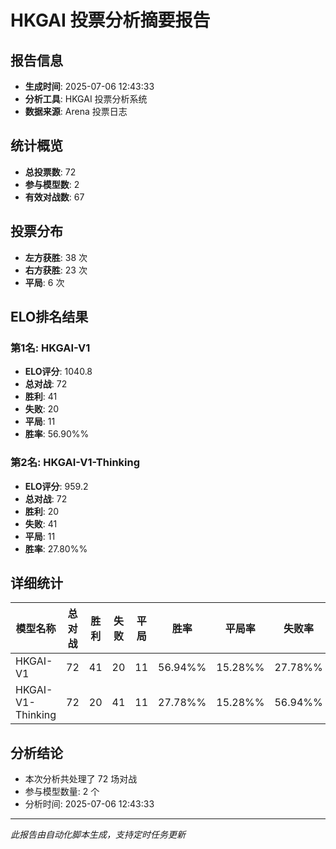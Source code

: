 # HKGAI 投票分析摘要报告

## 报告信息
- **生成时间**: 2025-07-06 12:43:33
- **分析工具**: HKGAI 投票分析系统
- **数据来源**: Arena 投票日志

## 统计概览
- **总投票数**: 72
- **参与模型数**: 2
- **有效对战数**: 67

## 投票分布
- **左方获胜**: 38 次
- **右方获胜**: 23 次
- **平局**: 6 次

## ELO排名结果
### 第1名: HKGAI-V1
- **ELO评分**: 1040.8
- **总对战**: 72
- **胜利**: 41
- **失败**: 20
- **平局**: 11
- **胜率**: 56.90%%

### 第2名: HKGAI-V1-Thinking
- **ELO评分**: 959.2
- **总对战**: 72
- **胜利**: 20
- **失败**: 41
- **平局**: 11
- **胜率**: 27.80%%

## 详细统计

| 模型名称 | 总对战 | 胜利 | 失败 | 平局 | 胜率 | 平局率 | 失败率 |
|---------|--------|------|------|------|------|--------|--------|
| HKGAI-V1 | 72 | 41 | 20 | 11 | 56.94%% | 15.28%% | 27.78%% |
| HKGAI-V1-Thinking | 72 | 20 | 41 | 11 | 27.78%% | 15.28%% | 56.94%% |

## 分析结论
- 本次分析共处理了 72 场对战
- 参与模型数量: 2 个
- 分析时间: 2025-07-06 12:43:33

---
*此报告由自动化脚本生成，支持定时任务更新*
